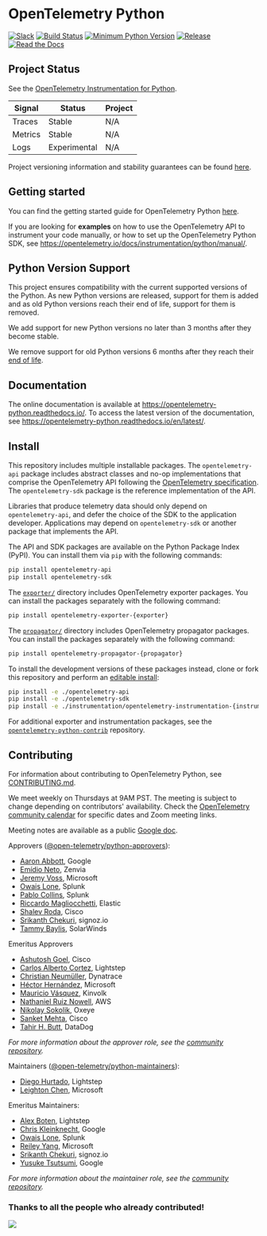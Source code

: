 # OpenTelemetry Python
[![Slack](https://img.shields.io/badge/slack-@cncf/otel/python-brightgreen.svg?logo=slack)](https://cloud-native.slack.com/archives/C01PD4HUVBL)
[![Build Status](https://github.com/open-telemetry/opentelemetry-python/actions/workflows/test.yml/badge.svg?branch=main)](https://github.com/open-telemetry/opentelemetry-python/actions)
[![Minimum Python Version](https://img.shields.io/badge/python-3.8+-blue.svg)](https://www.python.org/downloads/)
[![Release](https://img.shields.io/github/v/release/open-telemetry/opentelemetry-python?include_prereleases&style=)](https://github.com/open-telemetry/opentelemetry-python/releases/)
[![Read the Docs](https://readthedocs.org/projects/opentelemetry-python/badge/?version=latest)](https://opentelemetry-python.readthedocs.io/en/latest/)

## Project Status

See the [OpenTelemetry Instrumentation for Python](https://opentelemetry.io/docs/instrumentation/python/#status-and-releases).

| Signal  | Status       | Project |
| ------- | ------------ | ------- |
| Traces  | Stable       | N/A     |
| Metrics | Stable       | N/A     |
| Logs    | Experimental | N/A     |

Project versioning information and stability guarantees can be found [here](./rationale.md#versioning-and-releasing).

## Getting started

You can find the getting started guide for OpenTelemetry Python [here](https://opentelemetry.io/docs/instrumentation/python/getting-started/).

If you are looking for **examples** on how to use the OpenTelemetry API to
instrument your code manually, or how to set up the OpenTelemetry
Python SDK, see https://opentelemetry.io/docs/instrumentation/python/manual/.

## Python Version Support

This project ensures compatibility with the current supported versions of the Python. As new Python versions are released, support for them is added and
as old Python versions reach their end of life, support for them is removed.

We add support for new Python versions no later than 3 months after they become stable.

We remove support for old Python versions 6 months after they reach their [end of life](https://devguide.python.org/devcycle/#end-of-life-branches).


## Documentation

The online documentation is available at https://opentelemetry-python.readthedocs.io/.
To access the latest version of the documentation, see
https://opentelemetry-python.readthedocs.io/en/latest/.

## Install

This repository includes multiple installable packages. The `opentelemetry-api`
package includes abstract classes and no-op implementations that comprise the OpenTelemetry API following the
[OpenTelemetry specification](https://github.com/open-telemetry/opentelemetry-specification).
The `opentelemetry-sdk` package is the reference implementation of the API.

Libraries that produce telemetry data should only depend on `opentelemetry-api`,
and defer the choice of the SDK to the application developer. Applications may
depend on `opentelemetry-sdk` or another package that implements the API.

The API and SDK packages are available on the Python Package Index (PyPI). You can install them via `pip` with the following commands:

```sh
pip install opentelemetry-api
pip install opentelemetry-sdk
```

The
[`exporter/`](https://github.com/open-telemetry/opentelemetry-python/tree/main/exporter)
directory includes OpenTelemetry exporter packages. You can install the packages separately with the following command:

```sh
pip install opentelemetry-exporter-{exporter}
```

The
[`propagator/`](https://github.com/open-telemetry/opentelemetry-python/tree/main/propagator)
directory includes OpenTelemetry propagator packages. You can install the packages separately with the following command:

```sh
pip install opentelemetry-propagator-{propagator}
```

To install the development versions of these packages instead, clone or fork
this repository and perform an [editable
install](https://pip.pypa.io/en/stable/reference/pip_install/#editable-installs):

```sh
pip install -e ./opentelemetry-api
pip install -e ./opentelemetry-sdk
pip install -e ./instrumentation/opentelemetry-instrumentation-{instrumentation}
```

For additional exporter and instrumentation packages, see the 
[`opentelemetry-python-contrib`](https://github.com/open-telemetry/opentelemetry-python-contrib) repository.

## Contributing

For information about contributing to OpenTelemetry Python, see [CONTRIBUTING.md](CONTRIBUTING.md).

We meet weekly on Thursdays at 9AM PST. The meeting is subject to change depending on contributors' availability. Check the [OpenTelemetry community calendar](https://calendar.google.com/calendar/embed?src=google.com_b79e3e90j7bbsa2n2p5an5lf60%40group.calendar.google.com) for specific dates and Zoom meeting links.

Meeting notes are available as a public [Google doc](https://docs.google.com/document/d/1CIMGoIOZ-c3-igzbd6_Pnxx1SjAkjwqoYSUWxPY8XIs/edit).

Approvers ([@open-telemetry/python-approvers](https://github.com/orgs/open-telemetry/teams/python-approvers)):

- [Aaron Abbott](https://github.com/aabmass), Google
- [Emídio Neto](https://github.com/emdneto), Zenvia
- [Jeremy Voss](https://github.com/jeremydvoss), Microsoft
- [Owais Lone](https://github.com/owais), Splunk
- [Pablo Collins](https://github.com/pmcollins), Splunk
- [Riccardo Magliocchetti](https://github.com/xrmx), Elastic
- [Shalev Roda](https://github.com/shalevr), Cisco
- [Srikanth Chekuri](https://github.com/srikanthccv), signoz.io
- [Tammy Baylis](https://github.com/tammy-baylis-swi), SolarWinds

Emeritus Approvers

- [Ashutosh Goel](https://github.com/ashu658), Cisco
- [Carlos Alberto Cortez](https://github.com/carlosalberto), Lightstep
- [Christian Neumüller](https://github.com/Oberon00), Dynatrace
- [Héctor Hernández](https://github.com/hectorhdzg), Microsoft
- [Mauricio Vásquez](https://github.com/mauriciovasquezbernal), Kinvolk
- [Nathaniel Ruiz Nowell](https://github.com/NathanielRN), AWS
- [Nikolay Sokolik](https://github.com/oxeye-nikolay), Oxeye
- [Sanket Mehta](https://github.com/sanketmehta28), Cisco
- [Tahir H. Butt](https://github.com/majorgreys), DataDog

*For more information about the approver role, see the [community repository](https://github.com/open-telemetry/community/blob/main/community-membership.md#approver).*

Maintainers ([@open-telemetry/python-maintainers](https://github.com/orgs/open-telemetry/teams/python-maintainers)):

- [Diego Hurtado](https://github.com/ocelotl), Lightstep
- [Leighton Chen](https://github.com/lzchen), Microsoft

Emeritus Maintainers:

- [Alex Boten](https://github.com/codeboten), Lightstep
- [Chris Kleinknecht](https://github.com/c24t), Google
- [Owais Lone](https://github.com/owais), Splunk
- [Reiley Yang](https://github.com/reyang), Microsoft
- [Srikanth Chekuri](https://github.com/srikanthccv), signoz.io
- [Yusuke Tsutsumi](https://github.com/toumorokoshi), Google

*For more information about the maintainer role, see the [community repository](https://github.com/open-telemetry/community/blob/main/community-membership.md#maintainer).*

### Thanks to all the people who already contributed!

<a href="https://github.com/open-telemetry/opentelemetry-python/graphs/contributors">
  <img src="https://contributors-img.web.app/image?repo=open-telemetry/opentelemetry-python" />
</a>
